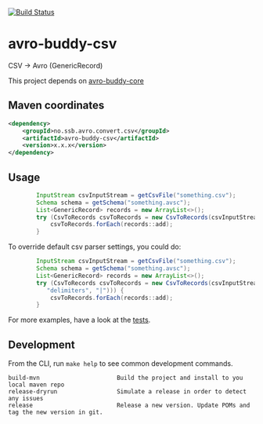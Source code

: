 [![Build Status](https://dev.azure.com/statisticsnorway/Dapla/_apis/build/status/statisticsnorway.avro-buddy-csv?repoName=statisticsnorway%2Favro-buddy-csv&branchName=master)](https://dev.azure.com/statisticsnorway/Dapla/_build/latest?definitionId=90&repoName=statisticsnorway%2Favro-buddy-csv&branchName=master)

# avro-buddy-csv

CSV → Avro (GenericRecord)

This project depends on [avro-buddy-core](https://github.com/statisticsnorway/avro-buddy-core)

## Maven coordinates

```xml
<dependency>
    <groupId>no.ssb.avro.convert.csv</groupId>
    <artifactId>avro-buddy-csv</artifactId>
    <version>x.x.x</version>
</dependency>
```

## Usage

```java
        InputStream csvInputStream = getCsvFile("something.csv");
        Schema schema = getSchema("something.avsc");
        List<GenericRecord> records = new ArrayList<>();
        try (CsvToRecords csvToRecords = new CsvToRecords(csvInputStream, schema)) {
            csvToRecords.forEach(records::add);
        }
```

To override default csv parser settings, you could do:

```java
        InputStream csvInputStream = getCsvFile("something.csv");
        Schema schema = getSchema("something.avsc");
        List<GenericRecord> records = new ArrayList<>();
        try (CsvToRecords csvToRecords = new CsvToRecords(csvInputStream, schema, Map.of(
           "delimiters", "|"))) {
            csvToRecords.forEach(records::add);
        }
```

For more examples, have a look at the [tests](https://github.com/statisticsnorway/avro-buddy-csv/tree/master/src/test/java/no/ssb/avro/convert/csv).


## Development

From the CLI, run `make help` to see common development commands.

```
build-mvn                      Build the project and install to you local maven repo
release-dryrun                 Simulate a release in order to detect any issues
release                        Release a new version. Update POMs and tag the new version in git.
```
